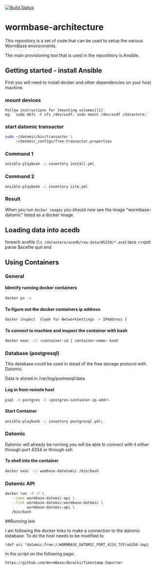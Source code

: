[![Build Status](https://travis-ci.org/WormBase/wormbase-architecture.svg?branch=develop)](https://travis-ci.org/WormBase/wormbase-architecture)

# wormbase-architecture
This repository is a set of code that can be used to setup the various
WormBase environments.

The main provisioning tool that is used in the repostitory is Ansible.

## Getting started - install Ansible

First you will need to install docker and other dependencies on your
host machine.

### mount devices
    Follow instructions for [mounting volumes][1].
    eg. `sudo mkfs -t xfs /dev/xvdf; sudo mount /dev/xvdf /datastore;`

### start datomic transactor

```bash
sudo ~/datomic/bin/transactor \
     ~/datomic_configs/free-transactor.properties
```

### Command 1

```bash
ansible-playbook -i inventory install.yml
```

### Command 2
```bash
ansible-playbook -i inventory site.yml
```

### Result
When you run `docker images` you should now see the image
"wormbase-datomic" listed as a docker image.


## Loading data into acedb

foreach acefile (`ls /datastore/acedb/raw-data/WS250/*.ace`)
    tace <<quit
        parse $acefile
    quit
end


## Using Containers

### General

#### Identify running docker containers

```bash
docker ps -a
```

#### To figure out the docker containers ip address

```bash
docker inspect  (look for NetworkSettings -> IPAddress )
```

#### To connect to machine and inspect the container with bash

```bash
docker exec -it <container-id | container-name> bash
```

### Database (postgresql)

This database could be used in stead of the free storage protocol with
Datomic.

Data is stored in /var/log/postresql/data.

#### Log in from remote host

```bash
psql -U postgres -h <postgres-container-ip-addr>
```

#### Start Container

```bash
ansible-playbook -i inventory postgresql.yml;
```

### Datomic

Datomic will already be running you will be able to connect with it
either through port 4334 or through ssh

#### To shell into the container

```bash
docker exec -it wombase-datatomic /bin/bash
```

### Datomic API

```bash
docker run -d -P \
   --name wormbase-datomic-api \
   --link wormbase-datomic:wormbase-datomic \
          wormbase-datomic-api \
   /bin/bash
```

##Running lein

I am following the docker links to make a connection to the datomic database. To do the host needs to be modified to

	(def uri "datomic:free://WORMBASE_DATOMIC_PORT_4224_TCP/wb250-imp1

In the script on the following page:

	https://github.com/WormBase/db/wiki/Timestamp-Importer

[1]: http://docs.aws.amazon.com/AWSEC2/latest/UserGuide/ebs-using-volumes.html

